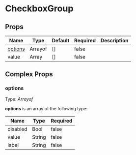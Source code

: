# CheckboxGroup

## Props
| Name                                | Type    | Default | Required | Description |
| ----------------------------------- | ------- | ------- | -------- | ----------- |
| [options](#markdown-header-options) | Arrayof | []      | false    |             |
| value                               | Array   | []      | false    |             |

## Complex Props

### options
Type: _Arrayof_

**options** is an array of the following type:

| Name     | Type   | Required |
| -------- | ------ | -------- |
| disabled | Bool   | false    |
| value    | String | false    |
| label    | String | false    |
